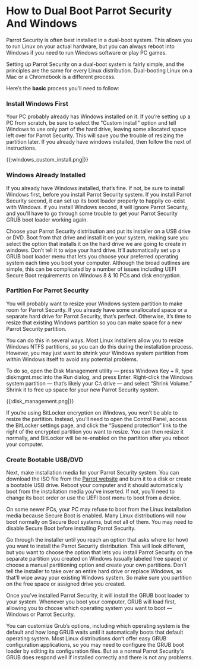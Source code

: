 # How to Dual Boot Parrot Security And Windows #


Parrot Security is often best installed in a dual-boot system. This allows you to run Linux on your actual hardware, but you can always reboot into Windows if you need to run Windows software or play PC games.

Setting up Parrot Security on a dual-boot system is fairly simple, and the principles are the same for every Linux distribution. Dual-booting Linux on a Mac or a Chromebook is a different process.

Here’s the **basic** process you’ll need to follow:


### Install Windows First ###

Your PC probably already has Windows installed on it. If you’re setting up a PC from scratch, be sure to select the “Custom install” option and tell Windows to use only part of the hard drive, leaving some allocated space left over for Parrot Security. This will save you the trouble of resizing the partition later.
If you already have windows installed, then follow the next of instructions.



{{:windows_custom_install.png|}}



### Windows Already Installed ###

If you already have Windows installed, that’s fine. If not, be sure to install Windows first, before you install Parrot Security system. If you install Parrot Security second, it can set up its boot loader properly to happily co-exist with Windows. if you install Windows second, it will ignore Parrot Security, and you’ll have to go through some trouble to get your Parrot Security GRUB boot loader working again.




Choose your Parrot Security distribution and put its installer on a USB drive or DVD. Boot from that drive and install it on your system, making sure you select the option that installs it on the hard drive we are going to create in windows. 
Don’t tell it to wipe your hard drive. It’ll automatically set up a GRUB boot loader menu that lets you choose your preferred operating system each time you boot your computer.
Although the broad outlines are simple, this can be complicated by a number of issues including UEFI Secure Boot requirements on Windows 8 & 10 PCs and disk encryption.



### Partition For Parrot Security ###
You will probably want to resize your Windows system partition to make room for Parrot Security. If you already have some unallocated space or a separate hard drive for Parrot Security, that’s perfect. Otherwise, it’s time to resize that existing Windows partition so you can make space for a new Parrot Security partition.


You can do this in several ways. Most Linux installers allow you to resize Windows NTFS partitions, so you can do this during the installation process. However, you may just want to shrink your Windows system partition from within Windows itself to avoid any potential problems.



To do so, open the Disk Management utility — press Windows Key + R, type diskmgmt.msc into the Run dialog, and press Enter. Right-click the Windows system partition — that’s likely your C:\ drive — and select “Shrink Volume.” Shrink it to free up space for your new Parrot Security system.




{{:disk_management.png|}}



If you’re using BitLocker encryption on Windows, you won’t be able to resize the partition. Instead, you’ll need to open the Control Panel, access the BitLocker settings page, and click the “Suspend protection” link to the right of the encrypted partition you want to resize. 
You can then resize it normally, and BitLocker will be re-enabled on the partition after you reboot your computer.




### Create Bootable USB/DVD ###

Next, make installation media for your Parrot Security system. You can download the ISO file from the [Parrot website](https://www.parrotsec.org/download) and burn it to a disk or create a bootable USB drive. Reboot your computer and it should automatically boot from the installation media you’ve inserted. If not, you’ll need to change its boot order or use the UEFI boot menu to boot from a device.

On some newer PCs, your PC may refuse to boot from the Linux installation media because Secure Boot is enabled. Many Linux distributions will now boot normally on Secure Boot systems, but not all of them. You may need to disable Secure Boot before installing Parrot Security.

Go through the installer until you reach an option that asks where (or how) you want to install the Parrot Security distribution. This will look different, but you want to choose the option that lets you install Parrot Security on the separate partition you created on Windows (usually labeled free space) or choose a manual partitioning option and create your own partitions. 
Don’t tell the installer to take over an entire hard drive or replace Windows, as that’ll wipe away your existing Windows system. So 
make sure you partition on the free space or assigned drive you created.



Once you’ve installed Parrot Security, it will install the GRUB boot loader to your system. Whenever you boot your computer, GRUB will load first, allowing you to choose which operating system you want to boot — Windows or Parrot Security.

You can customize Grub’s options, including which operating system is the default and how long GRUB waits until it automatically boots that default operating system. Most Linux distributions don’t offer easy GRUB configuration applications, so you may need to configure the GRUB boot loader by editing its configuration files.
But as a normal Parrot Security's GRUB does respond well if installed correctly and there is not any problems. 


